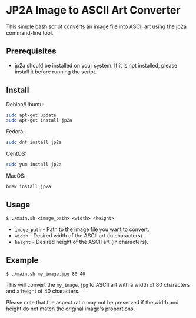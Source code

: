 # JP2A Image to ASCII Art Converter

This simple bash script converts an image file into ASCII art using the jp2a command-line tool.

## Prerequisites

- jp2a should be installed on your system. If it is not installed, please install it before running the script.

## Install
Debian/Ubuntu:
```bash
sudo apt-get update
sudo apt-get install jp2a
```
Fedora:
```bash
sudo dnf install jp2a
```
CentOS:
```bash
sudo yum install jp2a
```
MacOS:
```bash
brew install jp2a
```

## Usage

```
$ ./main.sh <image_path> <width> <height>
```

- `image_path` - Path to the image file you want to convert.
- `width` - Desired width of the ASCII art (in characters).
- `height` - Desired height of the ASCII art (in characters).

## Example

```
$ ./main.sh my_image.jpg 80 40
```

This will convert the `my_image.jpg` to ASCII art with a width of 80 characters and a height of 40 characters.

Please note that the aspect ratio may not be preserved if the width and height do not match the original image's proportions.
